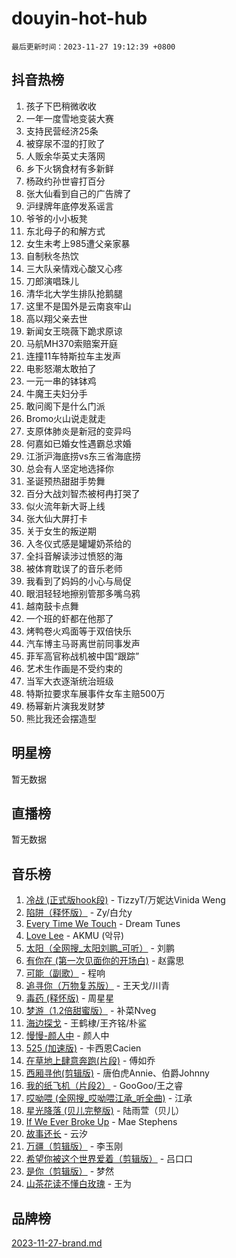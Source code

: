 # douyin-hot-hub

`最后更新时间：2023-11-27 19:12:39 +0800`

## 抖音热榜

1. 孩子下巴稍微收收
1. 一年一度雪地变装大赛
1. 支持民营经济25条
1. 被穿尿不湿的打败了
1. 人贩余华英丈夫落网
1. 乡下火锅食材有多新鲜
1. 杨政约孙世睿打百分
1. 张大仙看到自己的广告牌了
1. 沪绿牌年底停发系谣言
1. 爷爷的小小板凳
1. 东北母子的和解方式
1. 女生未考上985遭父亲家暴
1. 自制秋冬热饮
1. 三大队亲情戏心酸又心疼
1. 刀郎演唱珠儿
1. 清华北大学生排队抢鹅腿
1. 这里不是国外是云南哀牢山
1. 高以翔父亲去世
1. 新闻女王晓薇下跪求原谅
1. 马航MH370索赔案开庭
1. 连撞11车特斯拉车主发声
1. 电影怒潮太敢拍了
1. 一元一串的钵钵鸡
1. 牛魔王夫妇分手
1. 敢问阁下是什么门派
1. Bromo火山说走就走
1. 支原体肺炎是新冠的变异吗
1. 何嘉如已婚女性遇霸总求婚
1. 江浙沪海底捞vs东三省海底捞
1. 总会有人坚定地选择你
1. 圣诞预热甜甜手势舞
1. 百分大战刘智杰被柯冉打哭了
1. 似火流年新大哥上线
1. 张大仙大屏打卡
1. 关于女生的叛逆期
1. 入冬仪式感是罐罐奶茶给的
1. 全抖音解读涉过愤怒的海
1. 被体育耽误了的音乐老师
1. 我看到了妈妈的小心与局促
1. 眼泪轻轻地擦别管那多嘴乌鸦
1. 越南鼓卡点舞
1. 一个班的虾都在他那了
1. 烤鸭卷火鸡面等于双倍快乐
1. 汽车博主马哥离世前同事发声
1. 菲军高官称战机被中国“跟踪”
1. 艺术生作画是不受约束的
1. 当军大衣逐渐统治班级
1. 特斯拉要求车展事件女车主赔500万
1. 杨幂新片演我发财梦
1. 熊比我还会摆造型

## 明星榜

暂无数据

## 直播榜

暂无数据

## 音乐榜

1. [冷战 (正式版hook段)](https://sf6-cdn-tos.douyinstatic.com/obj/tos-cn-ve-2774/oMuEoiBasWApEMVDgNiI8VAByNmwo5J0pyf8Yx) - TizzyT/万妮达Vinida Weng
1. [陷阱（释怀版）](https://sf6-cdn-tos.douyinstatic.com/obj/tos-cn-ve-2774/oE8C21LeZrzKLDFfQYgMzx4GAIHageG5IzayY7) - Zy/白允y
1. [Every Time We Touch](https://sf3-cdn-tos.douyinstatic.com/obj/tos-cn-ve-2774/ogN6lUKQeBBfEVhIOMikG1CcJjugxk1tztZyhP) - Dream Tunes
1. [Love Lee](https://sf6-cdn-tos.douyinstatic.com/obj/tos-cn-ve-2774/o05GbkJGbCBTdDnMtB0fwOYgkeZp23vrWQDQBS) - AKMU (악뮤)
1. [太阳（全网搜_太阳刘鹏_可听）](https://sf6-cdn-tos.douyinstatic.com/obj/tos-cn-ve-2774/ogWbyIQnlBFImVbeDocRdCIYtBHlbJXgfZMvgz) - 刘鹏
1. [有你在 (第一次见面你的开场白)](https://sf6-cdn-tos.douyinstatic.com/obj/tos-cn-ve-2774/oAthrQ3ClJBfI57uBoFEgNDYtNCZ0TSYQQfxQ0) - 赵露思
1. [可能（副歌）](https://sf6-cdn-tos.douyinstatic.com/obj/tos-cn-ve-2774/cde1731888894259b333569393c2fb51) - 程响
1. [追寻你（万物复苏版）](https://sf6-cdn-tos.douyinstatic.com/obj/tos-cn-ve-2774/oYeAZJsbjIDit9APmBg8u6uDUQnHmoCf3gbo74) - 王天戈/川青
1. [毒药 (释怀版)](https://sf3-cdn-tos.douyinstatic.com/obj/tos-cn-ve-2774/oYILMEAzspdZBIzy4frJNB8ZHPHWAhiwowd4Ad) - 周星星
1. [梦游（1.2倍甜蜜版）](https://sf6-cdn-tos.douyinstatic.com/obj/tos-cn-ve-2774/o4gyAUm8hwufoEABmwVIiQtHsFuGzAEEWtNMzo) - 补菜Nveg
1. [海边探戈](https://sf3-cdn-tos.douyinstatic.com/obj/tos-cn-ve-2774/os9gE0VQCGqt6VQkZDyBBYvfSDY0QFe3vVmubn) - 王鹤棣/王齐铭/朴鲨
1. [慢慢-颜人中](https://sf6-cdn-tos.douyinstatic.com/obj/tos-cn-ve-2774/ocjHNfBXdBxQNC8ZGAeoLMFTUgtBg8bkExunDC) - 颜人中
1. [525 (加速版)](https://sf6-cdn-tos.douyinstatic.com/obj/tos-cn-ve-2774/oIfKCtqfDyP8Vc9FpAPgWMyezT6LnDT1abRwGg) - 卡西恩Cacien
1. [在草地上肆意奔跑(片段)](https://sf3-cdn-tos.douyinstatic.com/obj/tos-cn-ve-2774/8831d494742f45dabdfa8adb8b817259) - 傅如乔
1. [西厢寻他(剪辑版)](https://sf3-cdn-tos.douyinstatic.com/obj/tos-cn-ve-2774/oUsAVfAQKlRNxEv5qxvIB8o5qmIWUcXbzJKJhw) - 唐伯虎Annie、伯爵Johnny
1. [我的纸飞机（片段2）](https://sf6-cdn-tos.douyinstatic.com/obj/tos-cn-ve-2774/oM2ZrKcg2CD5AeRB2gkeXOFB1IxAGJdZPazYHf) - GooGoo/王之睿
1. [哎呦喂 (全网搜_哎呦喂江承_听全曲)](https://sf3-cdn-tos.douyinstatic.com/obj/tos-cn-ve-2774/o0uEo63ECfIFdmwKF5HMzF1FCfItHEagDDeCAL) - 江承
1. [星光降落 (贝儿完整版)](https://sf6-cdn-tos.douyinstatic.com/obj/tos-cn-ve-2774/okwB9hAwyAtsFFkFBzAX1hOOfQuIoMNs0W2Mwr) - 陆雨萱（贝儿）
1. [If We Ever Broke Up](https://sf6-cdn-tos.douyinstatic.com/obj/tos-cn-ve-2774/o8onj5HDk0ImtBmO0URBfeyCDXQJMYkQ1gb8Zy) - Mae Stephens
1. [故事还长](https://sf6-cdn-tos.douyinstatic.com/obj/tos-cn-ve-2774/30a26758c8594f0ab81ac675c33ee2c5) - 云汐
1. [万疆（剪辑版）](https://sf6-cdn-tos.douyinstatic.com/obj/tos-cn-ve-2774/ooG7oVgFlDTelKCjCsTTobQvbdtj1BBQXnfZd8) - 李玉刚
1. [希望你被这个世界爱着（剪辑版）](https://sf6-cdn-tos.douyinstatic.com/obj/tos-cn-ve-2774/oo4H3BfEygN7l7bQaMBOZHCQ1eI4FqtED5skQ2) - 吕口口
1. [是你（剪辑版）](https://sf3-cdn-tos.douyinstatic.com/obj/tos-cn-ve-2774/46019dae783c4c969944217fe1cfafc4) - 梦然
1. [山茶花读不懂白玫瑰](https://sf3-cdn-tos.douyinstatic.com/obj/tos-cn-ve-2774/osfn8B7DktrRHEPJgPCfDbw7QDQEkwC16BxZg9) - 王为

## 品牌榜

[2023-11-27-brand.md](2023-11-27-brand.md)
